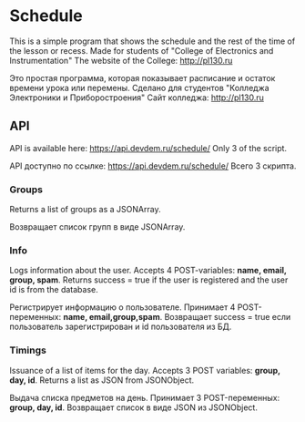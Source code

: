 # Schedule

This is a simple program that shows the schedule and the rest of the time of the lesson or recess. 
Made for students of "College of Electronics and Instrumentation"
The website of the College: http://pl130.ru

Это простая программа, которая показывает расписание и остаток времени урока или перемены.
Сделано для студентов "Колледжа Электроники и Приборостроения"
Сайт колледжа: http://pl130.ru


## API
  API is available here: https://api.devdem.ru/schedule/
  Only 3 of the script.
  
  API доступно по ссылке: https://api.devdem.ru/schedule/
  Всего 3 скрипта.
### Groups
  Returns a list of groups as a JSONArray.
  
  Возвращает список групп в виде JSONArray.
### Info
  Logs information about the user.
  Accepts 4 POST-variables: <b>name, email, group, spam</b>.
  Returns success = true if the user is registered and the user id is from the database.

  Регистрирует информацию о пользователе.
  Принимает 4 POST-переменных: <b>name, email,group,spam</b>.
  Возвращает success = true если пользователь зарегистрирован и id пользователя из БД.
### Timings
  Issuance of a list of items for the day.
  Accepts 3 POST variables: <b>group, day, id</b>.
  Returns a list as JSON from JSONObject.

  Выдача списка предметов на день.
  Принимает 3 POST-переменных: <b>group, day, id</b>.
  Возвращает список в виде JSON из JSONObject.
